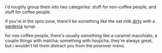 i'd roughly group them into two categories: stuff for non-coffee people, and stuff for coffee people.

if you're in the spro zone, there'll be something like the oat milk [dirty](https://europeancoffeetrip.com/dirty-coffee-recipe-milbok/) with a [gardenia](https://en.wikipedia.org/wiki/Gardenia) syrup.

for non coffee people, there's usually something like a caramel macchiato; a couple things with matcha; something with houjicha. they're always great, but i wouldn't let them distract you from the pourover menu.

